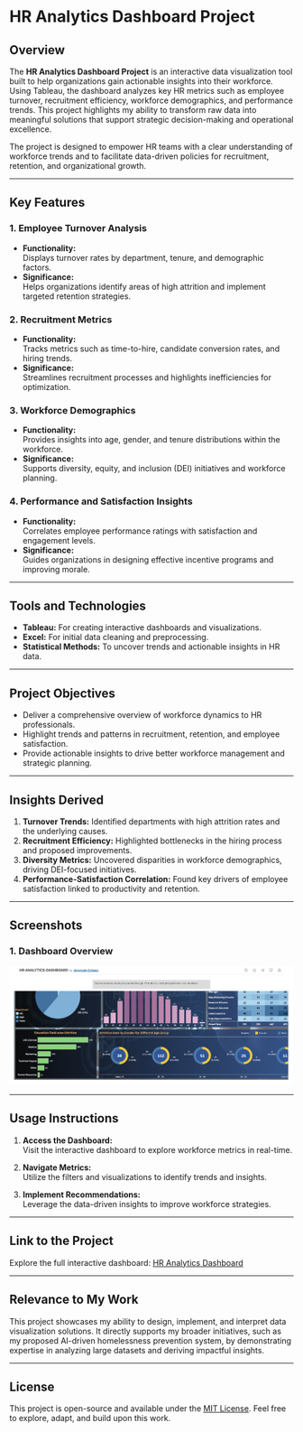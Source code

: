 # HR Analytics Dashboard Project

## Overview

The **HR Analytics Dashboard Project** is an interactive data visualization tool built to help organizations gain actionable insights into their workforce. Using Tableau, the dashboard analyzes key HR metrics such as employee turnover, recruitment efficiency, workforce demographics, and performance trends. This project highlights my ability to transform raw data into meaningful solutions that support strategic decision-making and operational excellence.

The project is designed to empower HR teams with a clear understanding of workforce trends and to facilitate data-driven policies for recruitment, retention, and organizational growth.

---

## Key Features

### 1. **Employee Turnover Analysis**
- **Functionality:**  
  Displays turnover rates by department, tenure, and demographic factors.
- **Significance:**  
  Helps organizations identify areas of high attrition and implement targeted retention strategies.

### 2. **Recruitment Metrics**
- **Functionality:**  
  Tracks metrics such as time-to-hire, candidate conversion rates, and hiring trends.
- **Significance:**  
  Streamlines recruitment processes and highlights inefficiencies for optimization.

### 3. **Workforce Demographics**
- **Functionality:**  
  Provides insights into age, gender, and tenure distributions within the workforce.
- **Significance:**  
  Supports diversity, equity, and inclusion (DEI) initiatives and workforce planning.

### 4. **Performance and Satisfaction Insights**
- **Functionality:**  
  Correlates employee performance ratings with satisfaction and engagement levels.
- **Significance:**  
  Guides organizations in designing effective incentive programs and improving morale.

---

## Tools and Technologies

- **Tableau:** For creating interactive dashboards and visualizations.
- **Excel:** For initial data cleaning and preprocessing.
- **Statistical Methods:** To uncover trends and actionable insights in HR data.

---

## Project Objectives

- Deliver a comprehensive overview of workforce dynamics to HR professionals.
- Highlight trends and patterns in recruitment, retention, and employee satisfaction.
- Provide actionable insights to drive better workforce management and strategic planning.

---

## Insights Derived

1. **Turnover Trends:** Identified departments with high attrition rates and the underlying causes.
2. **Recruitment Efficiency:** Highlighted bottlenecks in the hiring process and proposed improvements.
3. **Diversity Metrics:** Uncovered disparities in workforce demographics, driving DEI-focused initiatives.
4. **Performance-Satisfaction Correlation:** Found key drivers of employee satisfaction linked to productivity and retention.

---

## Screenshots

### 1. **Dashboard Overview**
![HR Analytics Dashboard](screenshots/img.png)

---

## Usage Instructions

1. **Access the Dashboard:**  
   Visit the interactive dashboard to explore workforce metrics in real-time.

2. **Navigate Metrics:**  
   Utilize the filters and visualizations to identify trends and insights.

3. **Implement Recommendations:**  
   Leverage the data-driven insights to improve workforce strategies.

---

## Link to the Project

Explore the full interactive dashboard: [HR Analytics Dashboard](https://public.tableau.com/app/profile/jeremiah.ochepo/viz/HR-ANALYTICS-DASHBOARD_17023441100110/HRANALYTICSSTORY)

---

## Relevance to My Work

This project showcases my ability to design, implement, and interpret data visualization solutions. It directly supports my broader initiatives, such as my proposed AI-driven homelessness prevention system, by demonstrating expertise in analyzing large datasets and deriving impactful insights.

---

## License

This project is open-source and available under the [MIT License](LICENSE). Feel free to explore, adapt, and build upon this work.